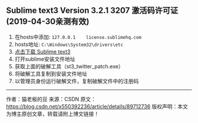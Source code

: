 ## Sublime text3 Version 3.2.1 3207 激活码许可证(2019-04-30亲测有效)


1. 在hosts中添加: `127.0.0.1    license.sublimehq.com`
2. hosts地址: `C:\Windows\System32\drivers\etc`
3. [点击下载 Sublime text3](https://www.sublimetext.com/)
4. 打开sublime安装文件地址
5. 获取上面的破解工具（st3_twitter_patch.exe）
6. 将破解工具复制到安装文件地址
7. 以管理员身份运行破解文件，复制破解文件中的注册码

--------------------- 
作者：猫老板的豆 
来源：CSDN 
原文：https://blog.csdn.net/x550392236/article/details/89712736 
版权声明：本文为博主原创文章，转载请附上博文链接！